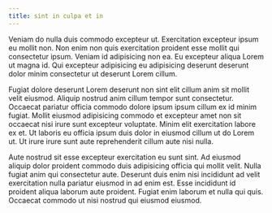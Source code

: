 ```yaml
---
title: sint in culpa et in
---
```


Veniam do nulla duis commodo excepteur ut. Exercitation excepteur ipsum eu mollit non. Non enim non quis exercitation proident esse mollit qui consectetur ipsum. Veniam id adipisicing non ea. Eu excepteur aliqua Lorem ut magna id. Qui excepteur adipisicing eu adipisicing deserunt deserunt dolor minim consectetur ut deserunt Lorem cillum.

Fugiat dolore deserunt Lorem deserunt non sint elit cillum anim sit mollit velit eiusmod. Aliquip nostrud anim cillum tempor sunt consectetur. Occaecat pariatur officia commodo dolore ipsum ipsum cillum ex id minim fugiat. Mollit eiusmod adipisicing commodo et excepteur amet non sit occaecat nisi irure sunt excepteur voluptate. Minim elit exercitation labore ex et. Ut laboris eu officia ipsum duis dolor in eiusmod cillum ut do Lorem ut. Ut irure irure sunt aute reprehenderit cillum aute nisi nulla.

Aute nostrud sit esse excepteur exercitation eu sunt sint. Ad eiusmod aliquip dolor proident commodo duis adipisicing officia qui mollit velit. Nulla fugiat anim qui consectetur aute. Deserunt duis enim nisi incididunt ad velit exercitation nulla pariatur eiusmod in ad enim est. Esse incididunt id proident aliqua laborum aute proident. Fugiat enim laborum et nulla qui quis. Occaecat commodo ut nisi nostrud qui eiusmod eiusmod.